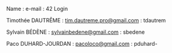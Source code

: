 Name								: e-mail										 : 42 Login

Timothée DAUTRÊME   : tim.dautreme.pro@gmail.com : tdautrem

Sylvain BÉDÈNE      : sylvainbedene@gmail.com    : sbedene

Paco DUHARD-JOURDAN : pacoloco@gmail.com         : pduhard-
